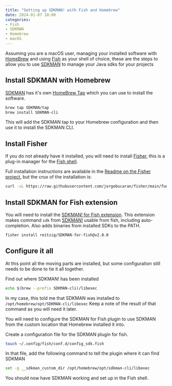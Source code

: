 ```yaml
---
title: "Setting up SDKMAN! with Fish and Homebrew"
date: 2024-01-07 10:00
categories:
- Fish
- SDKMAN
- Homebrew
- macOS
---
```


Assuming you are a macOS user, managing your installed software with [HomeBrew][1] and using [Fish][2] as your shell of choice, these are the steps to allow you to use [SDKMAN][4] to manage your Java sdks for your projects

## Install SDKMAN with Homebrew

[SDKMAN][4] has it's own [HomeBrew Tap][3] which you can use to install the software.

```bash
brew tap SDKMAN/tap
brew install SDKMAN-cli
```

This will add the SDKMAN tap to your Homebrew configuration and then use it to install the SDKMAN CLI.

## Install Fisher

If you do not already have it installed, you will need to install [Fisher][5], this is a plug-in manager for the [Fish shell][2].

Full installation instructions are available in the [Readme on the Fisher project][6], but the crux of the installation is:

```bash
curl -sL https://raw.githubusercontent.com/jorgebucaran/fisher/main/functions/fisher.fish | source && fisher install jorgebucaran/fisher
```

## Install SDKMAN for Fish extension

You will need to install the [SDKMAN! for Fish extension][8].
This extension makes command `sdk` from [SDKMAN!][4] usable from fish, including auto-completion. Also adds binaries from installed SDKs to the PATH.

```bash
fisher install reitzig/SDKMAN-for-fish@v2.0.0
```

## Configure it all

At this point all the moving parts are installed, but some configuration still needs to be done to tie it all together.

Find out where SDKMAN! has been installed

```bash
echo $(brew --prefix SDKMAN-cli)/libexec
```

In my case, this told me that SDKMAN was installed to `/opt/homebrew/opt/SDKMAN-cli/libexec`
Keep a note of the result of that command as you will need it later.

You will need to configure the SDKMAN for Fish plugin to use SDKMAN from the custom location that Homebrew installed it into.

Create a configuration file for the SDKMAN plugin for fish.

```bash
touch ~/.config/fish/conf.d/config_sdk.fish
```

In that file, add the following command to tell the plugin where it can find SDKMAN

```bash
set -g __sdkman_custom_dir /opt/homebrew/opt/sdkman-cli/libexec
```

You should now have SDKMAN working and set up in the Fish shell.

[1]: https://brew.sh/
[2]: https://fishshell.com/
[3]: https://github.com/sdkman/homebrew-tap
[4]: https://sdkman.io/
[5]: https://github.com/jorgebucaran/fisher
[6]: https://github.com/jorgebucaran/fisher#readme
[8]: https://github.com/reitzig/sdkman-for-fish
